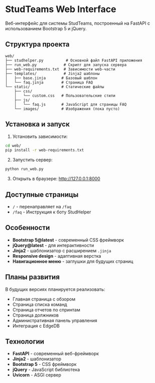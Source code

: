 # StudTeams Web Interface

Веб-интерфейс для системы StudTeams, построенный на FastAPI с использованием Bootstrap 5 и jQuery.

## Структура проекта

```
web/
├── studhelper.py          # Основной файл FastAPI приложения
├── run_web.py            # Скрипт для запуска сервера
├── web-requirements.txt  # Зависимости web-части
├── templates/            # Jinja2 шаблоны
│   ├── base.jinja       # Базовый шаблон
│   └── faq.jinja        # Страница FAQ
└── static/              # Статические файлы
    ├── css/
    │   └── custom.css   # Пользовательские стили
    ├── js/
    │   └── faq.js       # JavaScript для страницы FAQ
    └── images/          # Изображения (пока пусто)
```

## Установка и запуск

1. Установить зависимости:
```bash
cd web/
pip install -r web-requirements.txt
```

2. Запустить сервер:
```bash
python run_web.py
```

3. Открыть в браузере: http://127.0.0.1:8000

## Доступные страницы

- `/` - перенаправляет на `/faq`
- `/faq` - Инструкция к боту StudHelper

## Особенности

- **Bootstrap 5@latest** - современный CSS фреймворк
- **jQuery@latest** - для интерактивности
- **Jinja2** - шаблонизатор с расширением `.jinja`
- **Responsive design** - адаптивная верстка
- **Навигационное меню** - заглушки для будущих страниц

## Планы развития

В будущих версиях планируется реализовать:
- Главная страница с обзором
- Страница списка команд
- Страница отчетов по спринтам  
- Страница должников
- Административная панель управления
- Интеграция с EdgeDB

## Технологии

- **FastAPI** - современный веб-фреймворк
- **Jinja2** - шаблонизатор
- **Bootstrap 5** - CSS фреймворк
- **jQuery** - JavaScript библиотека
- **Uvicorn** - ASGI сервер
